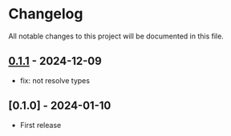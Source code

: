 # Changelog

All notable changes to this project will be documented in this file.

## [0.1.1] - 2024-12-09

- fix: not resolve types

## [0.1.0] - 2024-01-10

- First release

[0.1.1]: https://github.com/yutak23/svelte-kit-connect-cloudflare-kv/compare/v0.1.0...v0.1.1
